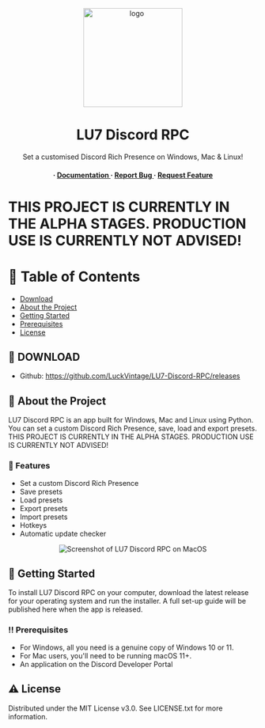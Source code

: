 <div align='center'>

<img src=https://cdn.luckvintage.com/LU7Logo.jpg alt="logo" width=200 height=200 />

<h1>LU7 Discord RPC</h1>
<p>Set a customised Discord Rich Presence on Windows, Mac & Linux!</p>

<h4> <span> · </span> <a href="https://github.com/LuckVintage/LU7-Discord-RPC/blob/main/README.md"> Documentation </a> <span> · </span> <a href="https://github.com/LuckVintage/LU7-Discord-RPC/issues"> Report Bug </a> <span> · </span> <a href="https://github.com/LuckVintage/LU7-Discord-RPC/issues"> Request Feature </a> </h4>


</div>

# THIS PROJECT IS CURRENTLY IN THE ALPHA STAGES. PRODUCTION USE IS CURRENTLY NOT ADVISED!

# :notebook_with_decorative_cover: Table of Contents

- [Download](#link-download)
- [About the Project](#star2-about-the-project)
- [Getting Started](#toolbox-getting-started)
- [Prerequisites](#bangbang-prerequisites)
- [License](#warning-license)


## :link: DOWNLOAD

- Github: https://github.com/LuckVintage/LU7-Discord-RPC/releases

## :star2: About the Project

LU7 Discord RPC is an app built for Windows, Mac and Linux using Python. You can set a custom Discord Rich Presence, save, load and export presets. THIS PROJECT IS CURRENTLY IN THE ALPHA STAGES. PRODUCTION USE IS CURRENTLY NOT ADVISED!

### :dart: Features
- Set a custom Discord Rich Presence
- Save presets
- Load presets
- Export presets
- Import presets
- Hotkeys
- Automatic update checker

<div align='center'>

<img src=https://cdn.luckvintage.com/09-02-2024_14-34-30_qsUMGZkYnuCxsPQqgX.png alt="Screenshot of LU7 Discord RPC on MacOS"/>

</div>

## :toolbox: Getting Started

To install LU7 Discord RPC on your computer, download the latest release for your operating system and run the installer. A full set-up guide will be published here when the app is released.  

### :bangbang: Prerequisites

- For Windows, all you need is a genuine copy of Windows 10 or 11.
- For Mac users, you'll need to be running macOS 11+.
- An application on the Discord Developer Portal

## :warning: License

Distributed under the MIT License v3.0. See LICENSE.txt for more information.
